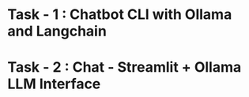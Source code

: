# Task - 1 : Chatbot CLI with Ollama and Langchain
# Task - 2 : Chat - Streamlit + Ollama LLM Interface
